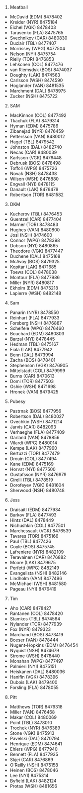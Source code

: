 1.	Meatball
  - McDavid (EDM)         8478402
  - Kreider (NYR)         8475184
  - Eichel (VGK)          8478403
  - Tarasenko (FLA)       8475765
  - Svechnikov (CAR)      8480830
  - Duclair (TBL)         8477407
  - Morrissey (WPG)       8477504
  - Nelson (NYI)          8475754
  - Rielly (TOR)          8476853
  - Lehkonen (COL)        8477476
  - van Riemsdyk (BOS)    8474037
  - Doughty (LAK)         8474563
  - Carlsson (WSH)        8474590
  - Hoglander (VAN)       8481535
  - Marchment (DAL)       8478975
  - Zucker (NSH)          8475722
2.	SAM
  - MacKinnon (COL)       8477492
  - Tkachuk (FLA)         8479314
  - Hyman (EDM)           8475786
  - Zibanejad (NYR)       8476459
  - Pettersson (VAN)      8480012
  - Hagel (TBL)           8479542
  - Johnston (DAL)        8482740
  - Necas (CAR)           8480039
  - Karlsson (VGK)        8476448
  - Debrusk (BOS)         8478498
  - Toffoli (WPG)         8475726
  - Novak (NSH)           8478438
  - Wilson (WSH)          8476880
  - Engvall (NYI)         8478115
  - Danault (LAK)         8476479
  - Robertson (TOR)       8481582
3.	DKM
  - Kucherov (TBL)        8476453
  - Guentzel (CAR)        8477404
  - Marner (TOR)          8478483
  - Hughes (VAN)          8480800
  - Josi (NSH)            8474600
  - Connor (WPG)          8478398
  - Dobson (NYI)          8480865
  - Theodore (VGK)        8477447
  - Duchene (DAL)         8475168
  - McAvoy (BOS)          8479325
  - Kopitar (LAK)         8471685
  - Toews (COL)           8478038
  - Montour (FLA)         8477986
  - Miller (NYR)          8480817
  - Ekholm (EDM)          8475218
  - Lapierre (WSH)        8482148
4.	Sam
  - Panarin (NYR)         8478550
  - Reinhart (FLA)        8477933
  - Forsberg (NSH)        8476887
  - Scheifele (WPG)       8476460
  - Bouchard (EDM)        8480803
  - Barzal (NYI)          8478445
  - Hedman (TBL)          8475167
  - Fiala (LAK)           8477942
  - Benn (DAL)            8473994
  - Zacha (BOS)           8478401
  - Stephenson (VGK)      8476905
  - Mittelstadt (COL)     8479999
  - Burns (CAR)           8470613
  - Domi (TOR)            8477503
  - Oshie (WSH)           8471698
  - Hronek (VAN)          8479425
5.	Pubesy
  - Pastrnak (BOS)        8477956
  - Robertson (DAL)       8480027
  - Ovechkin (WSH)        8471214
  - Jarvis (CAR)          8482093
  - Verhaeghe (FLA)       8477409
  - Garland (VAN)         8478856
  - Vilardi (WPG)         8480014
  - Kempe (LAK)           8477960
  - Bertuzzi (TOR)        8477479
  - Drouin (COL)          8477494
  - Kane (EDM)            8475169
  - Horvat (NYI)          8477500
  - Gustafsson (NYR)      8476979
  - Cirelli (TBL)         8478519
  - Dorofeyev (VGK)       8481604
  - Sherwood (NSH)        8480748
6.	Jess
  - Draisaitl (EDM)       8477934
  - Barkov (FLA)          8477493
  - Hintz (DAL)           8478449
  - Nichushkin (COL)      8477501
  - Marchessault (VGK)    8476539
  - Tavares (TOR)         8475166
  - Paul (TBL)            8477426
  - Coyle (BOS)           8475745
  - Lafreniere (NYR)      8482109
  - Teravainen (CAR)      8476882
  - Moore (LAK)           8479675
  - Perfetti (WPG)        8482149
  - Evangelista (NSH)     8482146
  - Lindholm (VAN)        8477496
  - McMichael (WSH)       8481580
  - Pageau (NYI)          8476419
7.	Tim
  - Aho (CAR)             8478427
  - Rantanen (COL)        8478420
  - Stamkos (TBL)         8474564
  - Nylander (TOR)        8477939
  - Fox (NYR)             8479323
  - Marchand (BOS)        8473419
  - Boeser (VAN)          8478444
  - Nugent-Hopkins (EDM)  8476454
  - Nyquist (NSH)         8474679
  - Strome (WSH)          8478440
  - Monahan (WPG)         8477497
  - Palmieri (NYI)        8475151
  - Heiskanen (DAL)       8480036
  - Hanifin (VGK)         8478396
  - Dubois (LAK)          8479400
  - Forsling (FLA)        8478055
8.	Pitt
  - Matthews (TOR)        8479318
  - Miller (VAN)          8476468
  - Makar (COL)           8480069
  - Point (TBL)           8478010
  - Trochek (NYR)         8476389
  - Stone (VGK)           8475913
  - Pavelski (DAL)        8470794
  - Henrique (EDM)        8474641
  - Ehlers (WPG)          8477940
  - Bennett (FLA)         8477935
  - Skjei (CAR)           8476869
  - O'Reilly (NSH)        8475158
  - Heinen (BOS)          8478046
  - Lee (NYI)             8475314
  - Byfield (LAK)         8482124
  - Protas (WSH)          8481656
